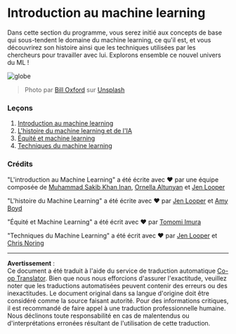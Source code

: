 <!--
CO_OP_TRANSLATOR_METADATA:
{
  "original_hash": "cf8ecc83f28e5b98051d2179eca08e08",
  "translation_date": "2025-09-03T23:25:46+00:00",
  "source_file": "1-Introduction/README.md",
  "language_code": "fr"
}
-->
# Introduction au machine learning

Dans cette section du programme, vous serez initié aux concepts de base qui sous-tendent le domaine du machine learning, ce qu'il est, et vous découvrirez son histoire ainsi que les techniques utilisées par les chercheurs pour travailler avec lui. Explorons ensemble ce nouvel univers du ML !

![globe](../../../translated_images/globe.59f26379ceb40428672b4d9a568044618a2bf6292ecd53a5c481b90e3fa805eb.fr.jpg)
> Photo par <a href="https://unsplash.com/@bill_oxford?utm_source=unsplash&utm_medium=referral&utm_content=creditCopyText">Bill Oxford</a> sur <a href="https://unsplash.com/s/photos/globe?utm_source=unsplash&utm_medium=referral&utm_content=creditCopyText">Unsplash</a>
  
### Leçons

1. [Introduction au machine learning](1-intro-to-ML/README.md)
1. [L'histoire du machine learning et de l'IA](2-history-of-ML/README.md)
1. [Équité et machine learning](3-fairness/README.md)
1. [Techniques du machine learning](4-techniques-of-ML/README.md)
### Crédits

"L'introduction au Machine Learning" a été écrite avec ♥️ par une équipe composée de [Muhammad Sakib Khan Inan](https://twitter.com/Sakibinan), [Ornella Altunyan](https://twitter.com/ornelladotcom) et [Jen Looper](https://twitter.com/jenlooper)

"L'histoire du Machine Learning" a été écrite avec ♥️ par [Jen Looper](https://twitter.com/jenlooper) et [Amy Boyd](https://twitter.com/AmyKateNicho)

"Équité et Machine Learning" a été écrit avec ♥️ par [Tomomi Imura](https://twitter.com/girliemac) 

"Techniques du Machine Learning" a été écrit avec ♥️ par [Jen Looper](https://twitter.com/jenlooper) et [Chris Noring](https://twitter.com/softchris)

---

**Avertissement** :  
Ce document a été traduit à l'aide du service de traduction automatique [Co-op Translator](https://github.com/Azure/co-op-translator). Bien que nous nous efforcions d'assurer l'exactitude, veuillez noter que les traductions automatisées peuvent contenir des erreurs ou des inexactitudes. Le document original dans sa langue d'origine doit être considéré comme la source faisant autorité. Pour des informations critiques, il est recommandé de faire appel à une traduction professionnelle humaine. Nous déclinons toute responsabilité en cas de malentendus ou d'interprétations erronées résultant de l'utilisation de cette traduction.